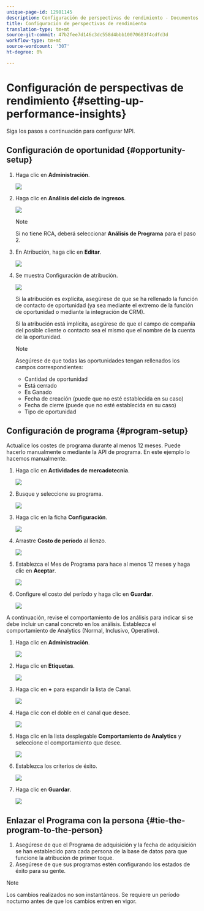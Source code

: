 ```yaml
---
unique-page-id: 12981145
description: Configuración de perspectivas de rendimiento - Documentos de marketing - Documentación del producto
title: Configuración de perspectivas de rendimiento
translation-type: tm+mt
source-git-commit: 47b2fee7d146c3dc558d4bbb10070683f4cdfd3d
workflow-type: tm+mt
source-wordcount: '307'
ht-degree: 0%

---
```



# Configuración de perspectivas de rendimiento {#setting-up-performance-insights}

Siga los pasos a continuación para configurar MPI.

## Configuración de oportunidad {#opportunity-setup}

1. Haga clic en **Administración**.

   ![](assets/admin.png)

1. Haga clic en **Análisis del ciclo de ingresos**.

   ![](assets/two-2.png)

   >[!NOTE]
   >
   >Si no tiene RCA, deberá seleccionar **Análisis de Programa** para el paso 2.

1. En Atribución, haga clic en **Editar**.

   ![](assets/three-1.png)

1. Se muestra Configuración de atribución.

   ![](assets/four-2.png)

   Si la atribución es explícita, asegúrese de que se ha rellenado la función de contacto de oportunidad (ya sea mediante el extremo de la función de oportunidad o mediante la integración de CRM).

   Si la atribución está implícita, asegúrese de que el campo de compañía del posible cliente o contacto sea el mismo que el nombre de la cuenta de la oportunidad.

   >[!NOTE]
   >
   >Asegúrese de que todas las oportunidades tengan rellenados los campos correspondientes:
   >
   >    
   >    
   >    * Cantidad de oportunidad
   >    * Está cerrado
   >    * Es Ganado
   >    * Fecha de creación (puede que no esté establecida en su caso)
   >    * Fecha de cierre (puede que no esté establecida en su caso)
   >    * Tipo de oportunidad


## Configuración de programa {#program-setup}

Actualice los costes de programa durante al menos 12 meses. Puede hacerlo manualmente o mediante la API de programa. En este ejemplo lo hacemos manualmente.

1. Haga clic en **Actividades de mercadotecnia**.

   ![](assets/ma.png)

1. Busque y seleccione su programa.

   ![](assets/select-program.png)

1. Haga clic en la ficha **Configuración**.

   ![](assets/setup-tab.png)

1. Arrastre **Costo de período** al lienzo.

   ![](assets/period-cost.png)

1. Establezca el Mes de Programa para hace al menos 12 meses y haga clic en **Aceptar**.

   ![](assets/set-period.png)

1. Configure el costo del período y haga clic en **Guardar**.

   ![](assets/set-cost.png)

A continuación, revise el comportamiento de los análisis para indicar si se debe incluir un canal concreto en los análisis. Establezca el comportamiento de Analytics (Normal, Inclusivo, Operativo).

1. Haga clic en **Administración**.

   ![](assets/admin.png)

1. Haga clic en **Etiquetas**.

   ![](assets/tags.png)

1. Haga clic en **+** para expandir la lista de Canal.

   ![](assets/channel.png)

1. Haga clic con el doble en el canal que desee.

   ![](assets/channel-click.png)

1. Haga clic en la lista desplegable **Comportamiento de Analytics** y seleccione el comportamiento que desee.

   ![](assets/edit-channel.png)

1. Establezca los criterios de éxito.

   ![](assets/success.png)

1. Haga clic en **Guardar**.

   ![](assets/save.png)

## Enlazar el Programa con la persona {#tie-the-program-to-the-person}

1. Asegúrese de que el Programa de adquisición y la fecha de adquisición se han establecido para cada persona de la base de datos para que funcione la atribución de primer toque.
1. Asegúrese de que sus programas estén configurando los estados de éxito para su gente.

>[!NOTE]
>
>Los cambios realizados no son instantáneos. Se requiere un período nocturno antes de que los cambios entren en vigor.

